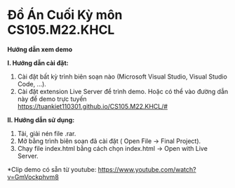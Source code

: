 # Đồ Án Cuối Kỳ môn CS105.M22.KHCL
**Hướng dẫn xem demo**



**I. Hướng dẫn cài đặt:**
1. Cài đặt bất kỳ trình biên soạn nào (Microsoft Visual Studio, Visual Studio Code, ...).
2. Cài đặt extension Live Server để trình demo.
Hoặc có thể vào đường dẫn này để demo trực tuyến https://tuankiet110301.github.io/CS105.M22.KHCL/#

**II. Hướng dẫn sử dụng:**
1. Tải, giải nén file .rar.
2. Mở bằng trình biên soạn đã cài đặt ( Open File -> Final Project).
3. Chạy file index.html bằng cách chọn index.html -> Open with Live Server.


*Clip demo có sẵn từ youtube: 
https://www.youtube.com/watch?v=GmVockphvm8





